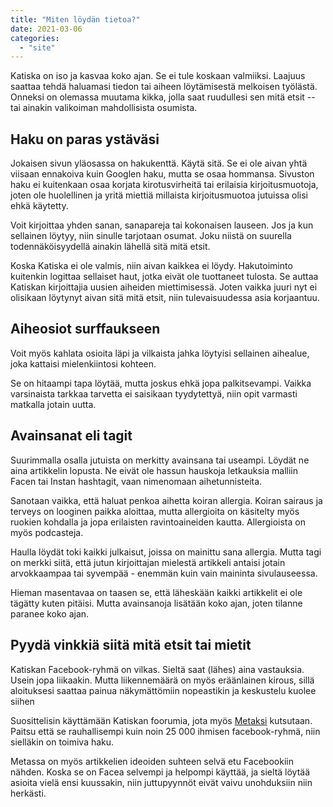 ```yaml
---
title: "Miten löydän tietoa?"
date: 2021-03-06
categories: 
  - "site"
---
```


Katiska on iso ja kasvaa koko ajan. Se ei tule koskaan valmiiksi. Laajuus saattaa tehdä haluamasi tiedon tai aiheen löytämisestä melkoisen työlästä. Onneksi on olemassa muutama kikka, jolla saat ruudullesi sen mitä etsit -- tai ainakin valikoiman mahdollisista osumista.

## Haku on paras ystäväsi

Jokaisen sivun yläosassa on hakukenttä. Käytä sitä. Se ei ole aivan yhtä viisaan ennakoiva kuin Googlen haku, mutta se osaa hommansa. Sivuston haku ei kuitenkaan osaa korjata kirotusvirheitä tai erilaisia kirjoitusmuotoja, joten ole huolellinen ja yritä miettiä millaista kirjoitusmuotoa jutuissa olisi ehkä käytetty.

Voit kirjoittaa yhden sanan, sanapareja tai kokonaisen lauseen. Jos ja kun sellainen löytyy, niin sinulle tarjotaan osumat. Joku niistä on suurella todennäköisyydellä ainakin lähellä sitä mitä etsit.

Koska Katiska ei ole valmis, niin aivan kaikkea ei löydy. Hakutoiminto kuitenkin logittaa sellaiset haut, jotka eivät ole tuottaneet tulosta. Se auttaa Katiskan kirjoittajia uusien aiheiden miettimisessä. Joten vaikka juuri nyt ei olisikaan löytynyt aivan sitä mitä etsit, niin tulevaisuudessa asia korjaantuu.

## Aiheosiot surffaukseen

Voit myös kahlata osioita läpi ja vilkaista jahka löytyisi sellainen aihealue, joka kattaisi mielenkiintosi kohteen. 

Se on hitaampi tapa löytää, mutta joskus ehkä jopa palkitsevampi. Vaikka varsinaista tarkkaa tarvetta ei saisikaan tyydytettyä, niin opit varmasti matkalla jotain uutta.

## Avainsanat eli tagit

Suurimmalla osalla jutuista on merkitty avainsana tai useampi. Löydät ne aina artikkelin lopusta. Ne eivät ole hassun hauskoja letkauksia malliin Facen tai Instan hashtagit, vaan nimenomaan aihetunnisteita.

Sanotaan vaikka, että haluat penkoa aihetta koiran allergia. Koiran sairaus ja terveys on looginen paikka aloittaa, mutta allergioita on käsitelty myös ruokien kohdalla ja jopa erilaisten ravintoaineiden kautta. Allergioista on myös podcasteja.

Haulla löydät toki kaikki julkaisut, joissa on mainittu sana allergia. Mutta tagi on merkki siitä, että jutun kirjoittajan mielestä artikkeli antaisi jotain arvokkaampaa tai syvempää - enemmän kuin vain maininta sivulauseessa.

Hieman masentavaa on taasen se, että läheskään kaikki artikkelit ei ole tägätty kuten pitäisi. Mutta avainsanoja lisätään koko ajan, joten tilanne paranee koko ajan.

## Pyydä vinkkiä siitä mitä etsit tai mietit

Katiskan Facebook-ryhmä on vilkas. Sieltä saat (lähes) aina vastauksia. Usein jopa liikaakin. Mutta liikennemäärä on myös eräänlainen kirous, sillä aloituksesi saattaa painua näkymättömiin nopeastikin ja keskustelu kuolee siihen

Suosittelisin käyttämään Katiskan foorumia, jota myös [Metaksi](https://foorumi.katiska.eu/) kutsutaan. Paitsu että se rauhallisempi kuin noin 25 000 ihmisen facebook-ryhmä, niin sielläkin on toimiva haku.

Metassa on myös artikkelien ideoiden suhteen selvä etu Facebookiin nähden. Koska se on Facea selvempi ja helpompi käyttää, ja sieltä löytää asioita vielä ensi kuussakin, niin juttupyynnöt eivät vaivu unohduksiin niin herkästi.
